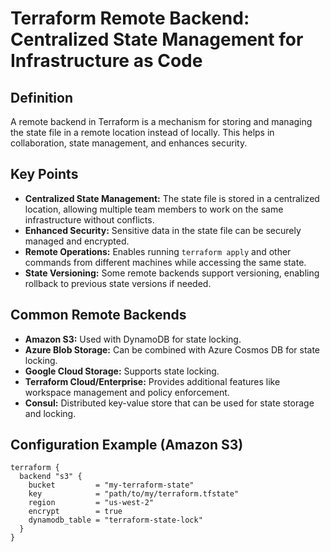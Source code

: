 # Terraform Remote Backend: Centralized State Management for Infrastructure as Code

## Definition
A remote backend in Terraform is a mechanism for storing and managing the state file in a remote location instead of locally. This helps in collaboration, state management, and enhances security.

## Key Points
- **Centralized State Management:** The state file is stored in a centralized location, allowing multiple team members to work on the same infrastructure without conflicts.
- **Enhanced Security:** Sensitive data in the state file can be securely managed and encrypted.
- **Remote Operations:** Enables running `terraform apply` and other commands from different machines while accessing the same state.
- **State Versioning:** Some remote backends support versioning, enabling rollback to previous state versions if needed.

## Common Remote Backends
- **Amazon S3:** Used with DynamoDB for state locking.
- **Azure Blob Storage:** Can be combined with Azure Cosmos DB for state locking.
- **Google Cloud Storage:** Supports state locking.
- **Terraform Cloud/Enterprise:** Provides additional features like workspace management and policy enforcement.
- **Consul:** Distributed key-value store that can be used for state storage and locking.

## Configuration Example (Amazon S3)
```hcl
terraform {
  backend "s3" {
    bucket         = "my-terraform-state"
    key            = "path/to/my/terraform.tfstate"
    region         = "us-west-2"
    encrypt        = true
    dynamodb_table = "terraform-state-lock"
  }
}
